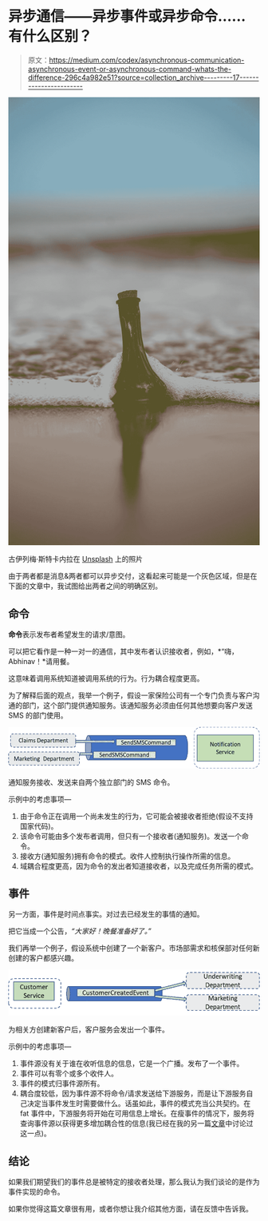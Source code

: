 # 异步通信——异步事件或异步命令……有什么区别？

> 原文：<https://medium.com/codex/asynchronous-communication-asynchronous-event-or-asynchronous-command-whats-the-difference-296c4a982e51?source=collection_archive---------17----------------------->

![](img/7c46360e2856e714cd6f166a98f8591a.png)

古伊列梅·斯特卡内拉在 [Unsplash](https://unsplash.com?utm_source=medium&utm_medium=referral) 上的照片

由于两者都是消息&两者都可以异步交付，这看起来可能是一个灰色区域，但是在下面的文章中，我试图给出两者之间的明确区别。

## 命令

**命令**表示发布者希望发生的请求/意图。

可以把它看作是一种一对一的通信，其中发布者认识接收者，例如，*“嗨，Abhinav！*请用餐。

这意味着调用系统知道被调用系统的行为。行为耦合程度更高。

为了解释后面的观点，我举一个例子，假设一家保险公司有一个专门负责与客户沟通的部门，这个部门提供通知服务。该通知服务必须由任何其他想要向客户发送 SMS 的部门使用。

![](img/34426f9f99393a4472cdfa2807933ce9.png)

通知服务接收、发送来自两个独立部门的 SMS 命令。

示例中的考虑事项—

1.  由于命令正在调用一个尚未发生的行为，它可能会被接收者拒绝(假设不支持国家代码)。
2.  该命令可能由多个发布者调用，但只有一个接收者(通知服务)。发送一个命令。
3.  接收方(通知服务)拥有命令的模式。收件人控制执行操作所需的信息。
4.  域耦合程度更高，因为命令的发出者知道接收者，以及完成任务所需的模式。

## 事件

另一方面，事件是时间点事实。对过去已经发生的事情的通知。

把它当成一个公告，*“大家好！晚餐准备好了。”*

我们再举一个例子，假设系统中创建了一个新客户。市场部需求和核保部对任何新创建的客户都感兴趣。

![](img/fb106d6e4fa4baf13326eb4193f121ac.png)

为相关方创建新客户后，客户服务会发出一个事件。

示例中的考虑事项—

1.  事件源没有关于谁在收听信息的信息，它是一个广播。发布了一个事件。
2.  事件可以有零个或多个收件人。
3.  事件的模式归事件源所有。
4.  耦合度较低，因为事件源不将命令/请求发送给下游服务，而是让下游服务自己决定当事件发生时需要做什么。话虽如此，事件的模式充当公共契约。在 fat 事件中，下游服务将开始在可用信息上增长。在瘦事件的情况下，服务将查询事件源以获得更多增加耦合性的信息(我已经在我的另一篇[文章](/@kapoorabhinav/asynchronous-communicaiton-how-much-information-do-we-pack-in-events-to-reduce-coupling-ef5749e01da8)中讨论过这一点)。

## 结论

如果我们期望我们的事件总是被特定的接收者处理，那么我认为我们谈论的是作为事件实现的命令。

如果你觉得这篇文章很有用，或者你想让我介绍其他方面，请在反馈中告诉我。